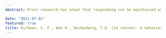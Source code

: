 ```yaml
---
abstract: Prior research has shown that responding can be maintained under concurrent food and social reinforcement in rats, but little is known about interactions between these reinforcers. In the present study, we approached the problem from a behavioraleconomic perspective, using demand-curve methods to analyze demand for, and interactions between, food and social reinforcement. Four rats were given repeated choices between food and 10-s of social access to a familiar rat on concurrent schedules, with social access arranged by lifting a door to a restraint, within which the partner rat was held. The fixed-ratio prices of the food and social interaction were varied, separately or together, generating within-subject demand functions. Demand for both food and social interaction decreased with increases in their own price (ownprice elasticity), though food reinforcers were more robust (higher levels of consumption at the lowest price) and less sensitive to price (less elastic) than was social interaction. Demand for a constant-price of social interaction increased with increases in the price of food (positive cross-price elasticity), suggesting a substitutable relationship. Demand for a constant-price of food did not change with increases in the price of social access, suggesting no reinforcer interaction. Demand for food alone was less elastic than demand for food in the presence of social reinforcement opportunities, showing that value of food is modified by the presence and availability of social reinforcement. The results provide further evidence of the reinforcing value of social interaction, and how it is modified by the broader economic context in which it occurs, including the price and availability of qualitatively different reinforcers of higher value.

date: "2021-07-01"
featured: true
title: Kirkman, C. F., Wan H., Hackenberg, T.D. (in review). A behavioral-economic analysis of demand and preference for social and food reinforcement in rats
---
```


